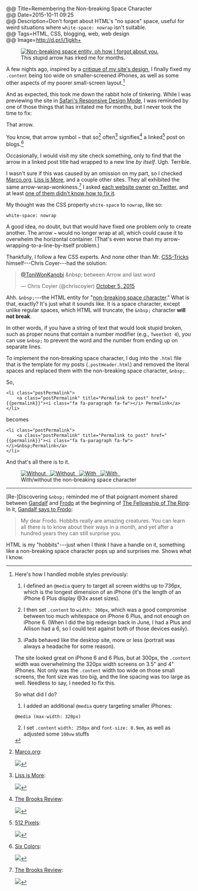 @@ Title=Remembering the Non-breaking Space Character  
@@ Date=2015-10-11 09:25  
@@ Description=Don't forget about HTML's "no space" space, useful for weird situations where `white-space: nowrap` isn't suitable.  
@@ Tags=HTML, CSS, blogging, web, web design  
@@ Image=http://d.pr/i/1igkh+  

<figure class="iphone">
	<a class="nohover" href="http://d.pr/i/1igkh+">
		<img class="screenshot" src="http://d.pr/i/1igkh+" alt="Non-breaking space entity, oh how I forgot about you.">
	</a>
	<figcaption>This stupid arrow has irked me for months.</figcaption>
</figure>

A few nights ago, inspired by a [critique of my site's design][twitter], I finally fixed my `.content` being too wide on smaller-screened iPhones, as well as some other aspects of my poorer small-screen layout.[^mobile]

And as expected, this took me down the rabbit hole of tinkering. While I was previewing the site in [Safari's Responsive Design Mode][d], I was reminded by one of those things that has irritated me for months, but I never took the time to fix: 

<div class="takehome">

That arrow.

</div>

You know, that arrow symbol `→` that so[^marco] often[^liss] signifies[^brooks] a linked[^512] post on blogs.[^sc]

Occasionally, I would visit my site check something, only to find that the arrow in a linked post title had wrapped to a new line *by itself*. Ugh. Terrible.

I wasn't sure if this was caused by an omission on my part, so I checked [Marco.org][marco], [Liss is More][caseyliss], and a couple other sites. They all exhibited the same arrow-wrap-wonkiness.[^brbad] I asked [each website owner][twitter 2] [on Twitter][twitter 3], and at least [one of them didn't know how to fix it][twitter 4].

My thought was the CSS property `white-space` to `nowrap`, like so:

```
white-space: nowrap
```

A good idea, no doubt, but that would have fixed one problem only to create another. The arrow `→` would no longer wrap at all, which could cause it to overwhelm the horizontal container. (That's even worse than my arrow-wrapping-to-a-line-by-itself problem.)

Thankfully, I follow a few CSS experts. And none other than Mr. [CSS-Tricks][css-tricks] himself---Chris Coyer---had the solution:

<blockquote lang="en"><p lang="en" dir="ltr"><a href="https://twitter.com/ToniWonKanobi">@ToniWonKanobi</a> &amp;nbsp; between Arrow and last word</p>&mdash; Chris Coyier (@chriscoyier) <a href="https://twitter.com/chriscoyier/status/651002224525443072">October 5, 2015</a></blockquote>

Ahh. `&nbsp;`---the HTML entity for "[non-breaking space character][wikipedia]." What is that, exactly? It's just what it sounds like. It is a space character, except unlike regular spaces, which HTML will truncate, the `&nbsp;` character **will not break**.

In other words, if you have a string of text that would look stupid broken, such as proper nouns that contain a number modifier (e.g., `Tweetbot 4`), you can use `&nbsp;` to prevent the word and the number from ending up on separate lines.

To implement the non-breaking space character, I dug into the `.html` file that is the template for my posts (`.postHeader.html`) and removed the literal spaces and replaced them with the non-breaking space character, `&nbsp;`.

So,

```
<li class="postPermalink">
	<a class="postPermalink" title="Permalink to post" href="{{permalink}}"><i class="fa fa-paragraph fa-fw"></i> Permalink</a>
</li>
```

becomes

```
<li class="postPermalink">
	<a class="postPermalink" title="Permalink to post" href="{{permalink}}"><i class="fa fa-paragraph fa-fw"></i>&nbsp;Permalink</a>
</li>
```

And that's all there is to it.

<figure class="inlinetwo">
	<a class="nohover" href="http://d.pr/i/1igkh+">
		<img class="screenshot lazy" data-original="http://d.pr/i/1igkh+" alt="Without &nbsp;">
			<noscript><img class="screenshot" src="http://d.pr/i/1igkh+" alt="Without &nbsp;"></noscript>
	</a>
	<a class="nohover" href="http://d.pr/i/163ur+">
		<img class="screenshot lazy" data-original="http://d.pr/i/163ur+" alt="With &nbsp;">
			<noscript><img class="screenshot" src="http://d.pr/i/163ur+" alt="With &nbsp;"></noscript>
	</a>
	<figcaption>With/without the non-breaking space character</figcaption>
</figure>

***

[Re-]Discovering `&nbsp;` reminded me of that poignant moment shared between [Gandalf][wikipedia 2] and [Frodo][wikipedia 3] at the beginning of [The Fellowship of The Ring][wikipedia 4]:  
In it, [Gandalf says to Frodo][imdb]:
>My dear Frodo. Hobbits really are amazing creatures. You can learn all there is to know about their ways in a month, and yet after a hundred years they can still surprise you.

HTML is my "hobbits"---just when I think I have a handle on it, something like a non-breaking space character pops up and surprises me. Shows what I know.

[^512]: [512 Pixels][512pixels]:

	![][d 2]
[^brbad]: [The Brooks Review][brooksreview]:

	![][d 3]
[^brooks]: [The Brooks Review][brooksreview]:

	![][d 4]
[^liss]: [Liss is More][caseyliss 2]:

	![][d 5]
[^marco]: [Marco.org][marco]:

	![][d 6]
[^mobile]: Here's how I handled mobile styles previously:

	1. I defined an `@media` query to target all screen widths up to 736px, which is the longest dimension of an iPhone (it's the length of an iPhone 6 Plus display @3x asset sizes). 

	2. I then set `.content` to `width: 300px`, which was a good compromise between too much whitespace on iPhone 6 Plus, and not enough on iPhone 6. (When I did the big redesign back in June, I had a Plus and Allison had a 6, so I could test against both of those devices easily).
	
	3. iPads behaved like the desktop site, more or less (portrait was always a headache for some reason).

	The site looked great on iPhone 6 and 6 Plus, but at 300px, the `.content` width was overwhelming the 320px width screens on 3.5" and 4" iPhones. Not only was the `.content` width too wide on those small screens, the font size was too big, and the line spacing was too large as well. Needless to say, I needed to fix this.
	
	So what did I do?
	
	1. I added an additional `@media` query targeting smaller iPhones: 
	
	```
	@media (max-width: 320px)
	```
	
	2. I set `.content` `width: 250px` and `font-size: 0.9em`, as well as adjusted some `100vw` stuffs
[^sc]: [Six Colors][sixcolors]:

	![][d 7]

[512pixels]: http://512pixels.net
[brooksreview]: https://brooksreview.net/
[caseyliss]: http://www.caseyliss.com
[caseyliss 2]: http://caseyliss.com
[css-tricks]: https://css-tricks.com
[d]: http://d.pr/i/197dP+
[d 2]: http://d.pr/i/16hmF+
[d 3]: http://d.pr/i/150Nv+
[d 4]: http://d.pr/i/iFQM+
[d 5]: http://d.pr/i/18VCM+
[d 6]: http://d.pr/i/134ms+
[d 7]: http://d.pr/i/1a2ML+
[imdb]: http://www.imdb.com/title/tt0120737/quotes?item=qt0445987
[marco]: http://marco.org
[sixcolors]: http://sixcolors.com
[twitter]: https://twitter.com/MTello1984/status/650875060069249024
[twitter 2]: https://twitter.com/ToniWonKanobi/status/650916959379320832
[twitter 3]: https://twitter.com/ToniWonKanobi/status/650917173292986368
[twitter 4]: https://twitter.com/caseyliss/status/650980852348887040
[wikipedia]: https://en.wikipedia.org/wiki/Non-breaking_space
[wikipedia 2]: https://en.wikipedia.org/wiki/Gandalf
[wikipedia 3]: https://en.wikipedia.org/wiki/Frodo_Baggins
[wikipedia 4]: https://en.wikipedia.org/wiki/The_Fellowship_of_the_Ring